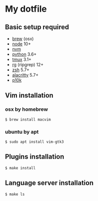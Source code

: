 # My dotfile

## Basic setup required
- [brew](https://brew.sh/) (osx)
- [node](https://nodejs.org/en/) 10+  
- [nvm](https://github.com/nvm-sh/nvm)
- [python](https://www.python.org/) 3.6+  
- [tmux](https://github.com/tmux/tmux) 3.1+  
- [rg](https://github.com/BurntSushi/ripgrep) (ripgrep) 12+
- [zsh](https://ohmyz.sh/#install) 5.7+
- [alacritty](https://github.com/alacritty/alacritty) 5.7+
- [p10k](https://github.com/romkatv/powerlevel10k)

## Vim installation

### osx by homebrew
```
$ brew install macvim
```

### ubuntu by apt
```
$ sudo apt install vim-gtk3
```

## Plugins installation
```
$ make install
```

## Language server installation
```
$ make ls
```
